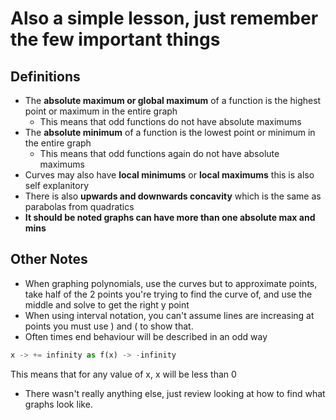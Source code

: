 # Also a simple lesson, just remember the few important things
## Definitions
- The **absolute maximum or global maximum** of a function is the highest point or maximum in the entire graph
	- This means that odd functions do not have absolute maximums
- The **absolute minimum** of a function is the lowest point or minimum in the entire graph
	- This means that odd functions again do not have absolute maximums
- Curves may also have **local minimums** or **local maximums** this is also self explanitory
- There is also **upwards and downwards concavity** which is the same as parabolas from quadratics
- **It should be noted graphs can have more than one absolute max and mins**

## Other Notes
- When graphing polynomials, use the curves but to approximate points, take half of the 2 points you're trying to find the curve of, and use the middle and solve to get the right y point
- When using interval notation, you can't assume lines are increasing at points you must use ) and ( to show that.
- Often times end behaviour will be described in an odd way
```py
x -> += infinity as f(x) -> -infinity
```
This means that for any value of x, x will be less than 0
- There wasn't really anything else, just review looking at how to find what graphs look like.